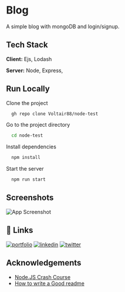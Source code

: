 
# Blog

A simple blog with mongoDB and login/signup.


## Tech Stack

**Client:** Ejs, Lodash

**Server:** Node, Express,


## Run Locally

Clone the project

```bash
  gh repo clone Voltair88/node-test
```

Go to the project directory

```bash
  cd node-test
```

Install dependencies

```bash
  npm install
```

Start the server

```bash
  npm run start
```


## Screenshots

![App Screenshot](https://i.imgur.com/QpqdWdr.jpg)


## 🔗 Links
[![portfolio](https://img.shields.io/badge/my_portfolio-000?style=for-the-badge&logo=ko-fi&logoColor=white)](https://github.com/Voltair88)
[![linkedin](https://img.shields.io/badge/linkedin-0A66C2?style=for-the-badge&logo=linkedin&logoColor=white)](https://www.linkedin.com/in/mattias-gulec-1bbb6a72/)
[![twitter](https://img.shields.io/badge/twitter-1DA1F2?style=for-the-badge&logo=twitter&logoColor=white)](https://twitter.com/mattegulec)


## Acknowledgements

 - [Node.JS Crash Course](https://youtu.be/zb3Qk8SG5Ms)
 - [How to write a Good readme](https://bulldogjob.com/news/449-how-to-write-a-good-readme-for-your-github-project)

